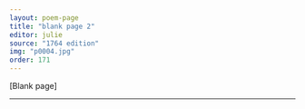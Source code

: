 ```yaml
---
layout: poem-page
title: "blank page 2"
editor: julie
source: "1764 edition"
img: "p0004.jpg"
order: 171
---
```



[Blank page]

---

